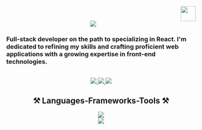 
<img src="https://cdn.worldvectorlogo.com/logos/react-2.svg" width="40px" height="40px" align="right" />


<h1 align="center">
    <img src="https://readme-typing-svg.herokuapp.com/?font=Righteous&size=35&center=true&vCenter=true&width=500&height=70&duration=4000&lines=Hi+There!+👋;+I'm+osama+lmezouari!;" />
</h1>

<h3 align="left" letter-spacing="4px">Full-stack developer on the path to specializing in React. I'm dedicated to refining my skills and crafting proficient web applications with a growing expertise in front-end technologies.</h3>

<br/>
 
<div align="center"> 
  <a href="mailto:oussamalm147@gmail.com">
    <img src="https://img.shields.io/badge/Gmail-333333?style=for-the-badge&logo=gmail&logoColor=red" />
  </a>
  <a href="https://www.linkedin.com/in/oussama-lmezouari-307a32298/" target="_blank">
    <img src="https://img.shields.io/badge/LinkedIn-0077B5?style=for-the-badge&logo=linkedin&logoColor=white" target="_blank" />
  </a>
  <a href="_" target="_blank">
     <img src="https://img.shields.io/badge/Portfolio-FF5722?style=for-the-badge&logo=p&logoColor=white" target="_blank" /> <!-- sqlite, safari, google-chrome are other good icon options -->
  </a>
</div>
 
<h2 align="center">⚒️ Languages-Frameworks-Tools ⚒️</h2>
<div align="center">
    <img src="https://skillicons.dev/icons?i=c,html,css,sass,tailwind,javascript,typescript,react,redux,nodejs,php,mysql" />
    <br>
    <img src="https://skillicons.dev/icons?i=git,github,linux,idea,vscode,vite" /><br>
</div>

<br/>
